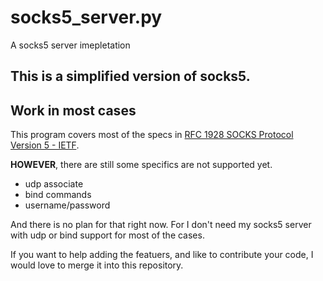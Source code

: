 # socks5_server.py
A socks5 server imepletation
## This is a simplified version of socks5. 
## Work in most cases
This program covers most of the specs in 
[RFC 1928 SOCKS Protocol Version 5 - IETF](https://www.ietf.org/rfc/rfc1928.txt). 

**HOWEVER**, there are still some specifics are not supported yet. 
- udp associate
- bind commands 
- username/password

And there is no plan for that right now. 
For I don't need my socks5 server with udp or bind support for most of the cases. 

If you want to help adding the featuers, and like to contribute your code, I would love to merge it into this repository. 

